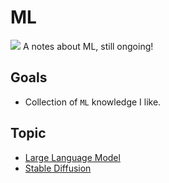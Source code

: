 # ML

![](/assets/kat.png) A notes about ML, still ongoing!

## Goals

- Collection of `ML` knowledge I like.

## Topic

- [Large Language Model](large-language-model.md)
- [Stable Diffusion](stable-diffusion.md)
